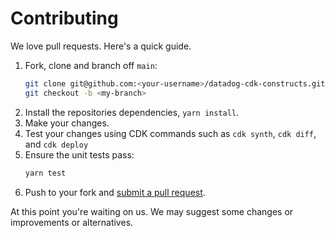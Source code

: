 # Contributing

We love pull requests. Here's a quick guide.

1. Fork, clone and branch off `main`:
    ```bash
    git clone git@github.com:<your-username>/datadog-cdk-constructs.git
    git checkout -b <my-branch>
    ```
2. Install the repositories dependencies, `yarn install`.
3. Make your changes.
4. Test your changes using CDK commands such as `cdk synth`, `cdk diff`, and `cdk deploy`
5. Ensure the unit tests pass:
    ```bash
    yarn test
    ```
6. Push to your fork and [submit a pull request][pr].

[pr]: https://github.com/your-username/datadog-cdk-constructs/compare/DataDog:main...main

At this point you're waiting on us. We may suggest some changes or improvements or alternatives.
